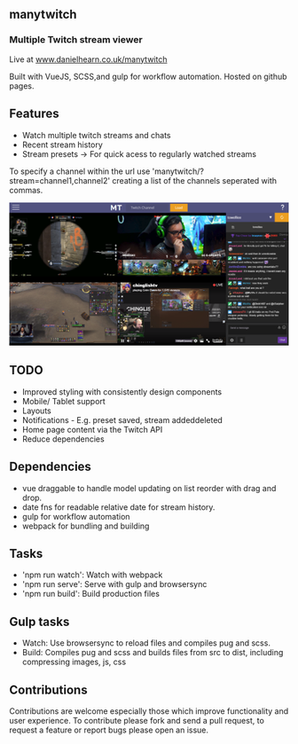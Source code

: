 ## manytwitch
### Multiple Twitch stream viewer

Live at www.danielhearn.co.uk/manytwitch

Built with VueJS, SCSS,and gulp for workflow automation.
Hosted on github pages.

## Features
- Watch multiple twitch streams and chats
- Recent stream history
- Stream presets -> For quick acess to regularly watched streams

To specify a channel within the url use 'manytwitch/?stream=channel1,channel2' creating a list of the channels seperated with commas.

![Example image of app](readme-assets/manytwitch1.png)

## TODO
- Improved styling with consistently design components
- Mobile/ Tablet support
- Layouts
- Notifications - E.g. preset saved, stream addeddeleted
- Home page content via the Twitch API
- Reduce dependencies

## Dependencies
- vue draggable to handle model updating on list reorder with drag and drop.
- date fns for readable relative date for stream history.
- gulp for workflow automation
- webpack for bundling and building

## Tasks
- 'npm run watch': Watch with webpack
- 'npm run serve': Serve with gulp and browsersync
- 'npm run build': Build production files 

## Gulp tasks
- Watch: Use browsersync to reload files and compiles pug and scss.
- Build: Compiles pug and scss and builds files from src to dist, including compressing images, js, css

## Contributions

Contributions are welcome especially those which improve functionality and user experience.
To contribute please fork and send a pull request, to request a feature or report bugs please open an issue.

